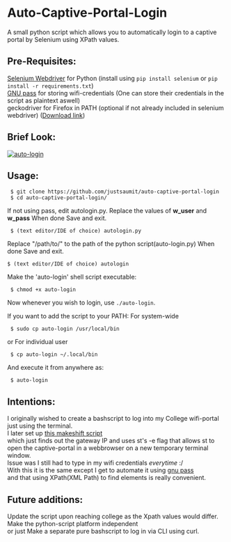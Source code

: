 # Auto-Captive-Portal-Login
A small python script which allows you to automatically login to a captive portal by Selenium using XPath values.


## Pre-Requisites:
[Selenium Webdriver](https://www.selenium.dev/documentation/webdriver/) for Python (install using `pip install selenium` or `pip install -r requirements.txt`)  
[GNU pass](https://www.passwordstore.org/) for storing wifi-credentials (One can store their credentials in the script as plaintext aswell)  
geckodriver for Firefox in PATH (optional if not already included in selenium webdriver)
([Download link](https://github.com/mozilla/geckodriver/releases)) 

## Brief Look:
[![auto-login](https://draconyan.xyz/pix/auto-login.gif)](https://draconyan.xyz/pix/auto-login.mp4)

## Usage:
```
 $ git clone https://github.com/justsaumit/auto-captive-portal-login
 $ cd auto-captive-portal-login/
```
If not using pass, edit autologin.py.
Replace the values of **w_user** and **w_pass**
When done Save and exit.
```
 $ (text editor/IDE of choice) autologin.py
```

Replace "/path/to/" to the path of the python script(auto-login.py) 
When done Save and exit.
```
$ (text editor/IDE of choice) autologin
```

Make the 'auto-login' shell script executable:
```
 $ chmod +x auto-login
```
Now whenever you wish to login, use `./auto-login`.  

If you want to add the script to your PATH:
For system-wide
```
 $ sudo cp auto-login /usr/local/bin
```
or
For individual user
```
 $ cp auto-login ~/.local/bin
```
And execute it from anywhere as:
```
 $ auto-login
```

## Intentions:
I originally wished to create a bashscript to log into my College wifi-portal just using the terminal.  
I later set up [this makeshift script](https://github.com/justsaumit/.dotfiles/blob/main/.scripts/wifi-captive-login)  
which just finds out the gateway IP and uses st's -e flag that allows st to open the captive-portal in a webbrowser on a new temporary terminal window.  
Issue was I still had to type in my wifi credentials _everytime_ :/  
With this it is the same except I get to automate it using [gnu pass](https://www.passwordstore.org/)  
and that using XPath(XML Path) to find elements is really convenient.

## Future additions:
Update the script upon reaching college as the Xpath values would differ.  
Make the python-script platform independent  
or just Make a separate pure bashscript to log in via CLI using curl.
